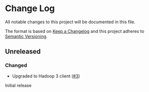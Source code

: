 # Change Log
All notable changes to this project will be documented in this file.

The format is based on [Keep a Changelog](http://keepachangelog.com/)
and this project adheres to [Semantic Versioning](http://semver.org/).

## Unreleased

### Changed

* Upgraded to Hadoop 3 client ([#3](https://github.com/xenon-middleware/xenon-adaptors-hadoop/issues/3))

Initial release
